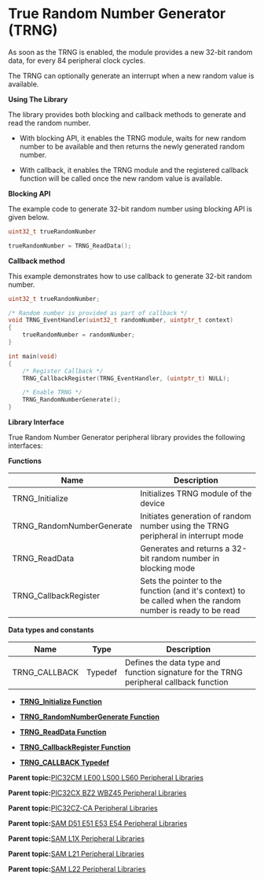 # True Random Number Generator \(TRNG\)

As soon as the TRNG is enabled, the module provides a new 32-bit random data, for every 84 peripheral clock cycles.

The TRNG can optionally generate an interrupt when a new random value is available.

**Using The Library**

The library provides both blocking and callback methods to generate and read the random number.

-   With blocking API, it enables the TRNG module, waits for new random number to be available and then returns the newly generated random number.

-   With callback, it enables the TRNG module and the registered callback function will be called once the new random value is available.


**Blocking API**

The example code to generate 32-bit random number using blocking API is given below.

```c
uint32_t trueRandomNumber

trueRandomNumber = TRNG_ReadData();
```

**Callback method**

This example demonstrates how to use callback to generate 32-bit random number.

```c
uint32_t trueRandomNumber;

/* Random number is provided as part of callback */
void TRNG_EventHandler(uint32_t randomNumber, uintptr_t context)
{
    trueRandomNumber = randomNumber;
}

int main(void)
{
    /* Register Callback */
    TRNG_CallbackRegister(TRNG_EventHandler, (uintptr_t) NULL);

    /* Enable TRNG */
    TRNG_RandomNumberGenerate();
}
```

**Library Interface**

True Random Number Generator peripheral library provides the following interfaces:

**Functions**

|Name|Description|
|----|-----------|
|TRNG\_Initialize|Initializes TRNG module of the device|
|TRNG\_RandomNumberGenerate|Initiates generation of random number using the TRNG peripheral in interrupt mode|
|TRNG\_ReadData|Generates and returns a 32-bit random number in blocking mode|
|TRNG\_CallbackRegister|Sets the pointer to the function \(and it's context\) to be called when the random number is ready to be read|

**Data types and constants**

|Name|Type|Description|
|----|----|-----------|
|TRNG\_CALLBACK|Typedef|Defines the data type and function signature for the TRNG peripheral callback function|

-   **[TRNG\_Initialize Function](GUID-F54C11F5-DCBC-45D3-8EF0-55D08302CB72.md)**  

-   **[TRNG\_RandomNumberGenerate Function](GUID-C976089F-C44C-4D70-AEC9-9DACA84D7025.md)**  

-   **[TRNG\_ReadData Function](GUID-C0AEF1E1-AD2D-4450-B2D9-F2A324A0052B.md)**  

-   **[TRNG\_CallbackRegister Function](GUID-CC407C40-D189-4817-AE28-3E0CD6B7A698.md)**  

-   **[TRNG\_CALLBACK Typedef](GUID-8E5C7C19-1D97-45E7-B885-F7BC67D7EA81.md)**  


**Parent topic:**[PIC32CM LE00 LS00 LS60 Peripheral Libraries](GUID-F80F1B47-C3E4-4803-ACB6-D30AC5EB7B45.md)

**Parent topic:**[PIC32CX BZ2 WBZ45 Peripheral Libraries](GUID-3D519D00-FDEE-4A3E-9EF7-20F335E64CEE.md)

**Parent topic:**[PIC32CZ-CA Peripheral Libraries](GUID-7EAC3718-3D58-4007-AB2A-A0E3C167A2DF.md)

**Parent topic:**[SAM D51 E51 E53 E54 Peripheral Libraries](GUID-E33B93DD-6680-477E-AA96-966208DC9A50.md)

**Parent topic:**[SAM L1X Peripheral Libraries](GUID-D259BBBC-6BC2-4F69-849B-C06DF4DDD5F8.md)

**Parent topic:**[SAM L21 Peripheral Libraries](GUID-230EF724-3CDA-4F88-8E42-0EF4C1CA112D.md)

**Parent topic:**[SAM L22 Peripheral Libraries](GUID-C3997EBF-87A0-4DD9-BCB0-C8A58B62E44B.md)

